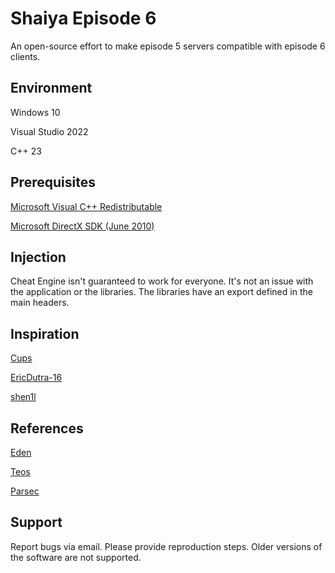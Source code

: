 # Shaiya Episode 6

An open-source effort to make episode 5 servers compatible with episode 6 clients.

## Environment

Windows 10

Visual Studio 2022

C++ 23

## Prerequisites

[Microsoft Visual C++ Redistributable](https://aka.ms/vs/17/release/vc_redist.x86.exe)

[Microsoft DirectX SDK (June 2010)](https://www.microsoft.com/en-us/download/details.aspx?id=6812)

## Injection

Cheat Engine isn't guaranteed to work for everyone. It's not an issue with the application or the libraries. The libraries have an export defined in the main headers.

## Inspiration

[Cups](https://www.elitepvpers.com/forum/shaiya-pserver-guides-releases/4653021-shaiya-library.html)

[EricDutra-16](https://www.elitepvpers.com/forum/shaiya-pserver-guides-releases/4189218-release-wip-ep6-source-code.html)

[shen1l](https://www.elitepvpers.com/forum/shaiya-pserver-guides-releases/3669922-release-ep6-itemmall-fixed.html)

## References

[Eden](https://github.com/tristonplummer/Eden)

[Teos](https://github.com/ShaiyaTeos/Teos)

[Parsec](https://github.com/matigramirez/Parsec)

## Support

Report bugs via email. Please provide reproduction steps. Older versions of the software are not supported.
